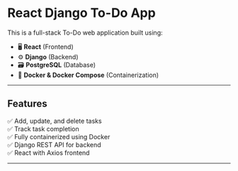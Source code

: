 # React Django To-Do App

This is a full-stack To-Do web application built using:

- 🖥️ **React** (Frontend)
- ⚙️ **Django** (Backend)
- 🗃️ **PostgreSQL** (Database)
- 🐳 **Docker & Docker Compose** (Containerization)

---

## Features 

✅ Add, update, and delete tasks  
✅ Track task completion  
✅ Fully containerized using Docker  
✅ Django REST API for backend  
✅ React with Axios frontend

---
